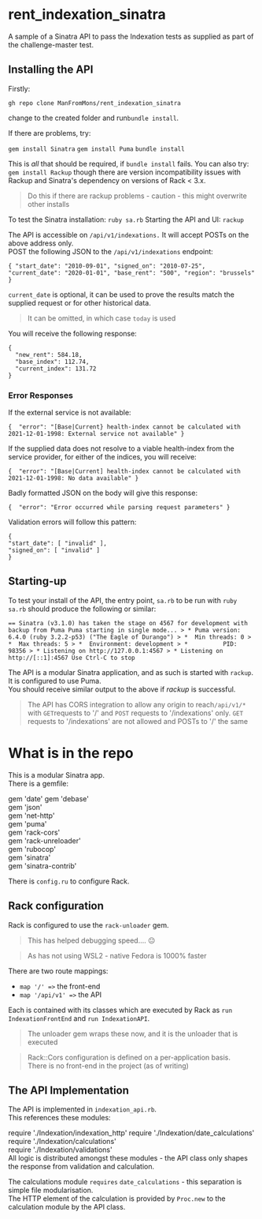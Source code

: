 # rent_indexation_sinatra

A sample of a Sinatra API to pass the Indexation tests as supplied as part of the challenge-master test.

## Installing the API
Firstly:

`gh repo clone ManFromMons/rent_indexation_sinatra`

change to the created folder and run`bundle install`.

If there are problems, try:

`gem install Sinatra` `gem install Puma` `bundle install`

This is *all* that should be required, if `bundle install` fails.  You can also try:      
`gem install Rackup` though there are version incompatibility issues with Rackup and Sinatra's dependency on versions of Rack < 3.x.

> Do this if there are rackup problems - caution - this might overwrite other installs

To test the Sinatra installation: `ruby sa.rb` Starting the API and UI: `rackup`

The API is accessible on `/api/v1/indexations.` It will accept POSTs on the above address only.      
POST the following JSON to the `/api/v1/indexations` endpoint:

`{
"start_date": "2010-09-01",
"signed_on": "2010-07-25",
"current_date": "2020-01-01",
"base_rent": "500",
"region": "brussels"
}`

`current_date` is optional, it can be used to prove the results match the supplied request or for other historical data.
> It can be omitted, in which case `today` is used

You will receive the following response:

    {
      "new_rent": 584.18, 
      "base_index": 112.74, 
      "current_index": 131.72
    } 

### Error Responses
If the external service is not available:

    {  "error": "[Base|Current} health-index cannot be calculated with 2021-12-01-1998: External service not available" }

If the supplied data does not resolve to a viable health-index from the service provider, for either of the indices, you will receive:

    {  "error": "[Base|Current] health-index cannot be calculated with 2021-12-01-1998: No data available" }

Badly formatted JSON on the body will give this response:

    {  "error": "Error occurred while parsing request parameters" }

Validation errors will follow this pattern:

    {
    "start_date": [ "invalid" ],
    "signed_on": [ "invalid" ]
    }


## Starting-up
To test your install of the API, the entry point, `sa.rb` to be run with `ruby sa.rb` should produce the following or similar:

`== Sinatra (v3.1.0) has taken the stage on 4567 for development with backup from Puma Puma starting in single mode... > * Puma version: 6.4.0 (ruby 3.2.2-p53) ("The Eagle of Durango") > *  Min threads: 0 > *  Max threads: 5 > *  Environment: development > *          PID: 98356 > * Listening on http://127.0.0.1:4567 > * Listening on http://[::1]:4567 Use Ctrl-C to stop`

The API is a modular Sinatra application, and as such is started with `rackup`.  It is configured to use Puma.      
You should receive similar output to the above if *rackup* is successful.

> The API has CORS integration to allow any origin to reach`/api/v1/*` with `GET`requests to '/' and `POST` requests to '/indexations' only.  `GET` requests to '/indexations' are not allowed and POSTs to '/' the same

# What is in the repo
This is a modular Sinatra app.        
There is a gemfile:

gem 'date'    gem 'debase'        
gem 'json'        
gem 'net-http'        
gem 'puma'        
gem 'rack-cors'        
gem 'rack-unreloader'        
gem 'rubocop'        
gem 'sinatra'        
gem 'sinatra-contrib'

There is `config.ru` to configure Rack.

## Rack configuration
Rack is configured to use the `rack-unloader` gem.

> This has helped debugging speed.... 😐

> As has not using WSL2 - native Fedora is 1000% faster

There are two route mappings:

* `map '/' =>` the front-end
* `map '/api/v1' =>` the API

Each is contained with its classes which are executed by Rack as `run IndexationFrontEnd` and `run IndexationAPI`.

> The unloader gem wraps these now, and it is the unloader that is executed

> Rack::Cors configuration is defined on a per-application basis.      
> There is no front-end in the project (as of writing)

## The API Implementation
The API is implemented in `indexation_api.rb`.      
This references these modules:

require './Indexation/indexation_http' require './Indexation/date_calculations'    require './Indexation/calculations'        
require './Indexation/validations'      
All logic is distributed amongst these modules - the API class only shapes the response from validation and calculation.

The calculations module `requires` `date_calculations` - this separation is simple file modularisation.    
The HTTP element of the calculation  is provided by `Proc.new` to the calculation module by the API class.
